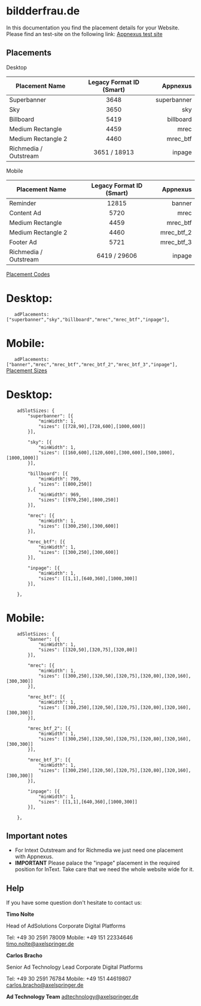 # bildderfrau.de

In this documentation you find the placement details for your Website.  Please find an test-site on the following link:    [Appnexus test site](https://adtechnology.mediaimpact.de/test-appnexus/)

## Placements

 Desktop

| Placement Name|Legacy Format ID (Smart)|Appnexus|
| ------------- |:-------------:| -----:|
|Superbanner|3648|superbanner|
|Sky|3650|sky|
|Billboard|5419|billboard|
|Medium Rectangle|4459|mrec|
|Medium Rectangle 2|4460|mrec_btf|
|Richmedia / Outstream|3651 / 18913|inpage|

 Mobile


| Placement Name|Legacy Format ID (Smart)|Appnexus|
| ------------- |:-------------:| -----:|
|Reminder|12815|banner|
|Content Ad|5720|mrec|
|Medium Rectangle|4459|mrec_btf|
|Medium Rectangle 2|4460|mrec_btf_2|
|Footer Ad|5721|mrec_btf_3|
|Richmedia / Outstream|6419 / 29606|inpage|

 [Placement Codes](https://github.com/CDPAdSolution/adSolution-Reference/blob/master/publisher-display-reference.md#3-define-the-ad-placements-for-the-website)

# Desktop:

`	adPlacements: ["superbanner","sky","billboard","mrec","mrec_btf","inpage"],`

# Mobile:

`	adPlacements: ["banner","mrec","mrec_btf","mrec_btf_2","mrec_btf_3","inpage"],`
 [Placement Sizes](https://github.com/CDPAdSolution/adSolution-Reference/blob/master/publisher-display-reference.md#4-define-the-sizes-for-every-ad-placement)

# Desktop:

```
	adSlotSizes: {
		"superbanner": [{
			"minWidth": 1,
			"sizes": [[728,90],[728,600],[1000,600]]
		}],
     
		"sky": [{
			"minWidth": 1,
			"sizes": [[160,600],[120,600],[300,600],[500,1000],[1000,1000]]
		}],
     
		"billboard": [{
			"minWidth": 799,
			"sizes": [[800,250]]
		},{
			"minWidth": 969,
			"sizes": [[970,250],[800,250]]
		}],
     
		"mrec": [{
			"minWidth": 1,
			"sizes": [[300,250],[300,600]]
		}],
		
		"mrec_btf": [{
			"minWidth": 1,
			"sizes": [[300,250],[300,600]]
		}],
     
		"inpage": [{
			"minWidth": 1,
			"sizes": [[1,1],[640,360],[1000,300]]
		}],
     
	},
```

# Mobile:

```
	adSlotSizes: {
		"banner": [{
			"minWidth": 1,
			"sizes": [[320,50],[320,75],[320,80]]
		}],
     
		"mrec": [{
			"minWidth": 1,
			"sizes": [[300,250],[320,50],[320,75],[320,80],[320,160],[300,300]]
		}],
     
		"mrec_btf": [{
			"minWidth": 1,
			"sizes": [[300,250],[320,50],[320,75],[320,80],[320,160],[300,300]]
		}],
		
		"mrec_btf_2": [{
			"minWidth": 1,
			"sizes": [[300,250],[320,50],[320,75],[320,80],[320,160],[300,300]]
		}],
		
		"mrec_btf_3": [{
			"minWidth": 1,
			"sizes": [[300,250],[320,50],[320,75],[320,80],[320,160],[300,300]]
		}],
     
		"inpage": [{
			"minWidth": 1,
			"sizes": [[1,1],[640,360],[1000,300]]
		}],
     
	},
```

## Important notes

- For Intext Outstream and for Richmedia we just need one placement with Appnexus.
- __IMPORTANT__ Please palace the "inpage" placement in the required position for InText. Take care that we need the whole website wide for it.

## Help

If you have some question don't hesitate to contact us:


__Timo Nolte__
 
  Head of AdSolutions
  Corporate Digital Platforms

  Tel: +49 30 2591 78009
  Mobile: +49 151 22334646 
  timo.nolte@axelspringer.de


__Carlos Bracho__
 
  Senior Ad Technology Lead 
  Corporate Digital Platforms
  
  Tel: +49 30 2591 76784
  Mobile: +49 151 44619807 
  carlos.bracho@axelspringer.de

__Ad Technology Team__
  adtechnology@axelspringer.de
  
